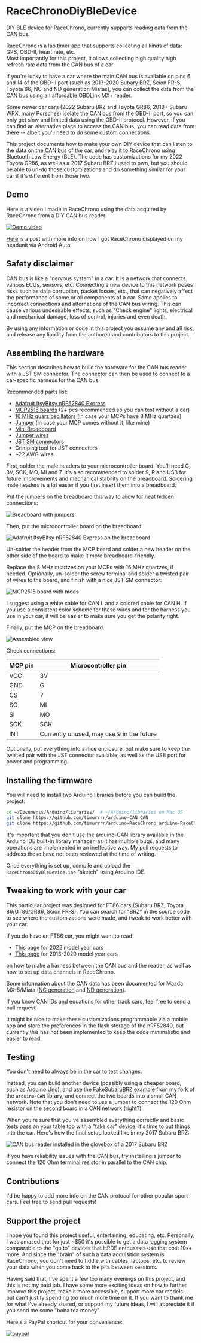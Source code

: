 # RaceChronoDiyBleDevice
DIY BLE device for RaceChrono, currently supports reading data from the CAN bus.

[RaceChrono](https://racechrono.com/) is a lap timer app that supports
collecting all kinds of data: GPS, OBD-II, heart rate, etc.\
Most importantly for this project, it allows collecting high quality high
refresh rate data from the CAN bus of a car.

If you're lucky to have a car where the main CAN bus is available on pins 6 and
14 of the OBD-II port (such as 2013-2020 Subary BRZ, Scion FR-S, Toyota 86;
NC and ND generation Miatas), you can collect the data from the CAN bus using an
affordable OBDLink MX+ reader.

Some newer car cars (2022 Subaru BRZ and Toyota GR86, 2018+ Subaru WRX, many
Porsches) isolate the CAN bus from the OBD-II port, so you can only get slow and
limited data using the OBD-II protocol. However, if you can find an alternative
place to access the CAN bus, you can read data from there -- albeit you'll need
to do some custom connections.

This project documents how to make your own DIY device that can listen to the
data on the CAN bus of the car, and relay it to RaceChrono using Bluetooth Low
Energy (BLE). The code has customizations for my 2022 Toyota GR86, as well as a
2017 Subaru BRZ I used to own, but you should be able to un-do those
customizations and do something similar for your car if it's different from
those two.

## Demo

Here is a video I made in RaceChrono using the data acquired by RaceChrono from
a DIY CAN bus reader:

[![Demo video](https://img.youtube.com/vi/R1ucTVodH9Q/0.jpg)](https://www.youtube.com/watch?v=R1ucTVodH9Q)

[Here](https://www.ft86club.com/forums/showthread.php?p=3347436#post3347436)
is a post with more info on how I got RaceChrono displayed on my headunit via
Android Auto.

## Safety disclaimer

CAN bus is like a "nervous system" in a car. It is a network that connects
various ECUs, sensors, etc. Connecting a new device to this network poses risks
such as data corruption, packet losses, etc., that can negatively affect the
performance of some or all components of a car. Same applies to incorrect
connections and alternations of the CAN bus wiring. This can cause various
undesirable effects, such as "Check engine" lights, electrical and mechanical
damage, loss of control, injuries and even death.

By using any information or code in this project you assume any and all risk,
and release any liability from the author(s) and contributors to this project.

## Assembling the hardware

This section describes how to build the hardware for the CAN bus reader with a
JST SM connector. The connector can then be used to connect to a car-specific
harness for the CAN bus.

Recommended parts list:

* [Adafruit ItsyBitsy nRF52840 Express](https://www.adafruit.com/product/4481)
* [MCP2515 boards](https://www.amazon.com/gp/product/B07J9KZ4L4/) (2+ pcs recommended so you can test without a car)
* [16 MHz quarz oscillators](https://www.amazon.com/gp/product/B00NQ82OM0/) (in case your MCPs have 8 MHz quartzes)
* [Jumper](https://www.sparkfun.com/products/9044) (in case your MCP comes without it, like mine)
* [Mini Breadboard](https://www.sparkfun.com/products/12047)
* [Jumper wires](https://www.sparkfun.com/products/124)
* [JST SM connectors](https://www.amazon.com/gp/product/B07QG2TN1X/)
* Crimping tool for JST connectors
* ~22 AWG wires

First, solder the male headers to your microcontroller board.
You'll need G, 3V, SCK, MO, MI and 7.
It's also recommended to solder 9, R and USB for future improvements and
mechanical stability on the breadboard.
Soldering male headers is a lot easier if you first insert them into a
breadboard.

Put the jumpers on the breadboard this way to allow for neat hidden
connections:

![Breadboard with jumpers](images/board_with_jumpers.jpg)

Then, put the microcontroller board on the breadboard:

![Adafruit ItsyBitsy nRF52840 Express on the breadboard](images/nRF_on_board.jpg)

Un-solder the header from the MCP board and solder a new header on the other
side of the board to make it more breadboard-friendly.

Replace the 8 MHz quartzes on your MCPs with 16 MHz quartzes, if needed.
Optionally, un-solder the screw terminal and solder a twisted pair of wires to
the board, and finish with a nice JST SM connector:

![MCP2515 board with mods](images/mcp_mods_closeup.jpg)

I suggest using a white cable for CAN L and a colored cable for CAN H.
If you use a consistent color scheme for these wires and for the harness you use
in your car, it will be easier to make sure you get the polarity right.

Finally, put the MCP on the breadboard.

![Assembled view](images/overall.jpg)

Check connections:

MCP pin | Microcontroller pin
------- | ------------------
VCC | 3V
GND | G
CS | 7
SO | MI
SI | MO
SCK | SCK
INT | Currently unused, may use 9 in the future

Optionally, put everything into a nice enclosure, but make sure to keep the
twisted pair with the JST connector available, as well as the USB port for power
and programming.

## Installing the firmware

You will need to install two Arduino libraries before you can build the project:
```sh
cd ~/Documents/Arduino/libraries/  # ~/Arduino/libraries on Mac OS
git clone https://github.com/timurrrr/arduino-CAN CAN
git clone https://github.com/timurrrr/arduino-RaceChrono arduino-RaceChrono
```

It's important that you don't use the arduino-CAN library available in the
Arduino IDE built-in library manager, as it has multiple bugs, and many
operations are implemented in an ineffective way. My pull requests to address
those have not been reviewed at the time of writing.

Once everything is set up, compile and upload the `RaceChronoDiyBleDevice.ino`
"sketch" using Arduino IDE.

## Tweaking to work with your car

This particular project was designed for FT86 cars (Subaru BRZ,
Toyota 86/GT86/GR86, Scion FR-S). You can search for "BRZ" in the source code to
see where the customizations were made, and tweak to work better with your car.

If you do have an FT86 car, you might want to read

* [This page](can_db/ft86_gen2.md) for 2022 model year cars
* [This page](can_db/ft86.md) for 2013-2020 model year cars

on how to make a harness between the CAN bus and the reader, as well as how to
set up data channels in RaceChrono.

Some information about the CAN data has been documented for Mazda MX-5/Miata
([NC generation](can_db/mazda_mx5_nc.md) and
[ND generation](can_db/mazda_mx5_nd.md)).

If you know CAN IDs and equations for other track cars, feel free to send a pull
request!

It might be nice to make these customizations programmable via a mobile app and
store the preferences in the flash storage of the nRF52840, but currently this
has not been implemented to keep the code minimalistic and easier to read.

## Testing

You don't need to always be in the car to test changes.

Instead, you can build another device (possibly using a cheaper board, such as
Arduino Uno), and use the
[FakeSubaruBRZ example](https://github.com/timurrrr/arduino-CAN/tree/master/examples/FakeSubaruBRZ)
from my fork of the `arduino-CAN` library, and connect the two boards into a
small CAN network. Note that you don't need to use a jumper to connect the
120 Ohm resistor on the second board in a CAN network (right?).

When you're sure that you've assembled everything correctly and basic tests pass
on your table top with a "fake car" device, it's time to put things into the
car. Here's how the final setup looked like in my 2017 Subaru BRZ:

![CAN bus reader installed in the glovebox of a 2017 Subaru BRZ](images/ft86_glovebox.jpg)

If you have reliability issues with the CAN bus, try installing a jumper to
connect the 120 Ohm terminal resistor in parallel to the CAN chip.

## Contributions

I'd be happy to add more info on the CAN protocol for other popular sport cars.
Feel free to send pull requests!

## Support the project

I hope you found this project useful, entertaining, educating, etc.
Personally, I was amazed that for just ~$50 it's possible to get a data logging
system comparable to the "go to" devices that HPDE enthusasts use that cost 10x+
more. And since the "brain" of such a data acquisition system is RaceChrono, you
don't need to fiddle with cables, laptops, etc. to review your data when you
come back to the pits between sessions.

Having said that, I've spent a few too many evenings on this project, and this
is not my paid job. I have some more exciting ideas on how to further improve
this project, make it more accessible, support more car models... but can't
justify spending too much more time on it. If you want to thank me for what I've
already shared, or support my future ideas, I will appreciate it if you send me
some "boba tea money".

Here's a PayPal shortcut for your convenience:

[![paypal](https://www.paypalobjects.com/en_US/i/btn/btn_donateCC_LG.gif)](https://www.paypal.com/donate?business=ZKULAWZFJKCES&item_name=Donation+to+support+the+RaceChronoDiyBleDevice+project&currency_code=USD)
